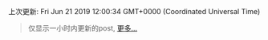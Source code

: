 
  
 上次更新: Fri Jun 21 2019 12:00:34 GMT+0000 (Coordinated Universal Time) 

 > 仅显示一小时内更新的post, [更多...](screenshots/)
  